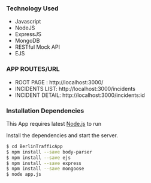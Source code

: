 
### Technology Used
- Javascript
- NodeJS
-   ExpressJS
-   MongoDB
-   RESTful Mock API
-   EJS

### APP ROUTES/URL
-  ROOT PAGE : http://localhost:3000/
-   INCIDENTS LIST:  http://localhost:3000/incidents
-    INCIDENT DETAIL:  http://localhost:3000/incidents:id


### Installation Dependencies
This App requires latest [Node.js](https://nodejs.org/) to run

Install the dependencies and  start the server.
```sh
$ cd BerlinTrafficApp
$ npm install --save body-parser 
$ npm install --save ejs 
$ npm install --save express
$ npm install --save mongoose 
$ node app.js
```

